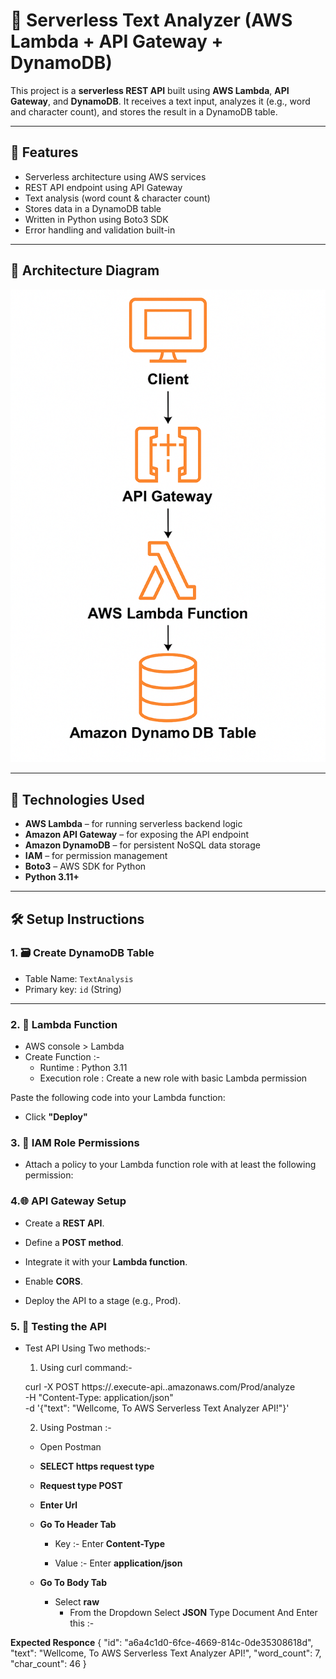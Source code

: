 # 🧠 Serverless Text Analyzer (AWS Lambda + API Gateway + DynamoDB)

This project is a **serverless REST API** built using **AWS Lambda**, **API Gateway**, and **DynamoDB**. It receives a text input, analyzes it (e.g., word and character count), and stores the result in a DynamoDB table.

---

## 📌 Features

- Serverless architecture using AWS services
- REST API endpoint using API Gateway
- Text analysis (word count & character count)
- Stores data in a DynamoDB table
- Written in Python using Boto3 SDK
- Error handling and validation built-in

---

## 🧱 Architecture Diagram

**![System DataFlow Diagram -> ](DFD.png)**


---

## 🚀 Technologies Used

- **AWS Lambda** – for running serverless backend logic
- **Amazon API Gateway** – for exposing the API endpoint
- **Amazon DynamoDB** – for persistent NoSQL data storage
- **IAM** – for permission management
- **Boto3** – AWS SDK for Python
- **Python 3.11+**

---

## 🛠️ Setup Instructions

### 1. 🗃️ Create DynamoDB Table
- Table Name: `TextAnalysis`
- Primary key: `id` (String)

---

### 2. 🧠 Lambda Function
- AWS console > Lambda 
- Create Function :- 
  * Runtime : Python 3.11
  * Execution role : Create a new role with basic Lambda permission 

Paste the following code into your Lambda function:


- Click **"Deploy"**

### 3. 🔑 IAM Role Permissions
- Attach a policy to your Lambda function role with at least the following permission:
<!--{ 
  "Effect": "Allow",
  "Action": [
    "dynamodb:PutItem"
  ],
  "Resource": "arn:aws:dynamodb:REGION:ACCOUNT_ID:table/TextAnalysis"
}-->


### 4.🌐 API Gateway Setup

- Create a **REST API**.

- Define a **POST method**.

- Integrate it with your **Lambda function**.

- Enable **CORS**.

- Deploy the API to a stage (e.g., Prod).


### 5. 🧪 Testing the API

- Test API Using Two methods:-

    1. Using curl command:- 

   curl -X POST https://<your-api-id>.execute-api.<region>.amazonaws.com/Prod/analyze \
   -H "Content-Type: application/json" \
   -d '{"text": "Wellcome, To AWS Serverless Text Analyzer API!"}' 

    
   2. Using Postman :- 

     * Open Postman 

     * **SELECT https request type**

     * **Request type POST**

     * **Enter Url**
        <!-- - https://Your-api-id.execute-api.your-region.amanzonaws.com/Prod/analyze -->

     * **Go To Header Tab**

       - Key :- Enter **Content-Type** 

       - Value :- Enter **application/json**


     * **Go To Body Tab**
       
       - Select **raw** 
          - From the Dropdown Select **JSON** Type Document And Enter this :-
             <!-- {
                   "text": "Wellcome, To AWS Serverless Text Analyzer API!"
                  } -->

**Expected Responce**
{
    "id": "a6a4c1d0-6fce-4669-814c-0de35308618d",
    "text": "Wellcome, To AWS Serverless Text Analyzer API!",
    "word_count": 7,
    "char_count": 46
}




